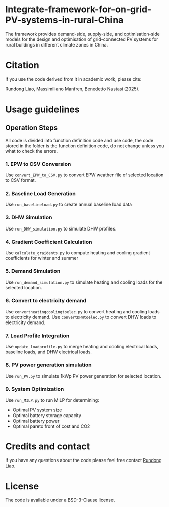 # Integrate-framework-for-on-grid-PV-systems-in-rural-China
The framework provides demand-side, supply-side, and optimisation-side models for the design and optimisation of grid-connected PV systems for rural buildings in different climate zones in China.

# Citation
If you use the code derived from it in academic work, please cite:

Rundong Liao, Massimiliano Manfren, Benedetto Nastasi (2025).

# Usage guidelines
## Operation Steps
All code is divided into function definition code and use code, the code stored in the folder is the function definition code, do not change unless you what to check the errors.
### 1. EPW to CSV Conversion
Use `convert_EPW_to_CSV.py` to convert EPW weather file of selected location to CSV format.

### 2. Baseline Load Generation
Use `run_baselineload.py` to create annual baseline load data

### 3. DHW Simulation
Use `run_DHW_simulation.py` to simulate DHW profiles.

### 4. Gradient Coefficient Calculation
Use `calculate_graidents.py` to compute heating and cooling gradient coefficients for winter and summer

### 5. Demand Simulation
Use `run_demand_simulation.py` to simulate heating and cooling loads for the selected location.

### 6. Convert to electricity demand
Use `convertheatingcoolingtoelec.py` to convert heating and cooling loads to electricity demand.
Use `convertDHWtoelec.py` to convert DHW loads to electricity demand.

### 7. Load Profile Integration
Use `update_loadprofile.py` to merge heating and cooling electrical loads, baseline loads, and DHW electrical loads.

### 8. PV power generation simulation
Use `run_PV.py` to simulate 1kWp PV power generation for selected location.

### 9. System Optimization
Use `run_MILP.py` to run MILP for determining:
- Optimal PV system size
- Optimal battery storage capacity
- Optimal battery power
- Optimal pareto front of cost and CO2 

# Credits and contact
If you have any questions about the code please feel free contact [Rundong Liao](mailto:RundongLiao@outlook.com).

# License
The code is available under a BSD-3-Clause license.
